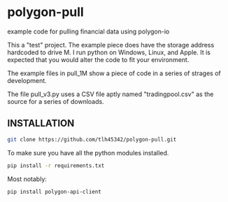 # polygon-pull
example code for pulling financial data using polygon-io

This a "test" project. 
The example piece does have the storage address hardcoded to drive M.
I run python on Windows, Linux, and Apple.
It is expected that you would alter the code to fit your environment.

The example files in pull_1M show a piece of code in a series of strages of development.

The file pull_v3.py uses a CSV file aptly named "tradingpool.csv" as the source for a series of downloads.

## INSTALLATION

```bash
git clone https://github.com/tlh45342/polygon-pull.git
```

To make sure you have all the python modules installed.

```bash
pip install -r requirements.txt
```

Most notably:


```bash
pip install polygon-api-client
```
